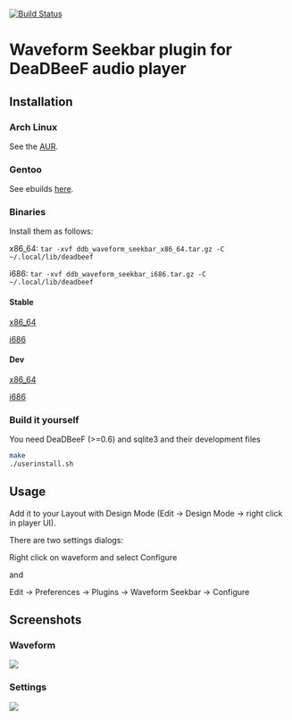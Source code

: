 [![Build Status](https://drone.io/github.com/cboxdoerfer/ddb_waveform_seekbar/status.png)](https://drone.io/github.com/cboxdoerfer/ddb_waveform_seekbar/latest)

Waveform Seekbar plugin for DeaDBeeF audio player
====================

## Installation
### Arch Linux
See the [AUR](https://aur.archlinux.org/packages/deadbeef-plugin-waveform-git/).
### Gentoo
See ebuilds [here](https://github.com/megabaks/stuff/tree/master/media-plugins/deadbeef-waveform-seekbar).
### Binaries
Install them as follows:

x86_64: ```tar -xvf ddb_waveform_seekbar_x86_64.tar.gz -C ~/.local/lib/deadbeef```

i686: ```tar -xvf ddb_waveform_seekbar_i686.tar.gz -C ~/.local/lib/deadbeef```
#### Stable
[x86_64](https://github.com/cboxdoerfer/ddb_waveform_seekbar/releases/download/v0.2/ddb_waveform_seekbar_x86_64.tar.gz)

[i686](https://github.com/cboxdoerfer/ddb_waveform_seekbar/releases/download/v0.2/ddb_waveform_seekbar_i686.tar.gz)
#### Dev
[x86_64](https://drone.io/github.com/cboxdoerfer/ddb_waveform_seekbar/files/deadbeef-plugin-builder/ddb_waveform_seekbar_x86_64.tar.gz)

[i686](https://drone.io/github.com/cboxdoerfer/ddb_waveform_seekbar/files/deadbeef-plugin-builder/ddb_waveform_seekbar_i686.tar.gz)

### Build it yourself
You need DeaDBeeF (>=0.6) and sqlite3 and their development files
```bash
make
./userinstall.sh
```
## Usage
Add it to your Layout with Design Mode (Edit -> Design Mode -> right click in player UI). 

There are two settings dialogs:

Right click on waveform and select Configure

and

Edit -> Preferences -> Plugins -> Waveform Seekbar -> Configure

## Screenshots
### Waveform
![](http://i.imgur.com/hLeecgF.png)

### Settings
![](http://i.imgur.com/eMqXgtP.png)

